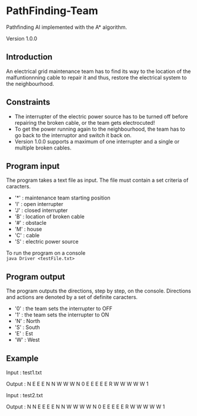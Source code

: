 # PathFinding-Team
Pathfinding AI implemented with the A* algorithm.

Version 1.0.0

## Introduction
An electrical grid maintenance team has to find its way to the location of the malfuntionnning cable to repair it and thus, restore the electrical system to the neighbourhood.

## Constraints
- The interrupter of the electric power source has to be turned off before repairing the broken cable, or the team gets electrocuted!
- To get the power running again to the neighbourhood, the team has to go back to the interruptor and switch it back on.
- Version 1.0.0 supports a maximum of one interrupter and a single or multiple broken cables.

## Program input
The program takes a text file as input. The file must contain a set criteria of caracters.

- '*' : maintenance team starting position
- 'I' : open interrupter
- 'J' : closed interrupter
- 'B' : location of broken cable
- '#' : obstacle
- 'M' : house
- 'C' : cable
- 'S' : electric power source

To run the program on a console
</br>
`java Driver <testFile.txt>`

## Program output
The program outputs the directions, step by step, on the console. Directions and actions are denoted by a set of definite caracters.

- '0' : the team sets the interrupter to OFF
- '1' : the team sets the interrupter to ON
- 'N' : North
- 'S' : South
- 'E' : Est
- 'W' : West

## Example

Input : test1.txt



Output : N E E E N N W W W N 0 E E E E E R W W W W W 1

Input : test2.txt



Output : N N E E E E N N W W W W N 0 E E E E E R W W W W W 1





